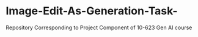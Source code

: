 # Image-Edit-As-Generation-Task-
Repository Corresponding to Project Component of 10-623 Gen AI course
